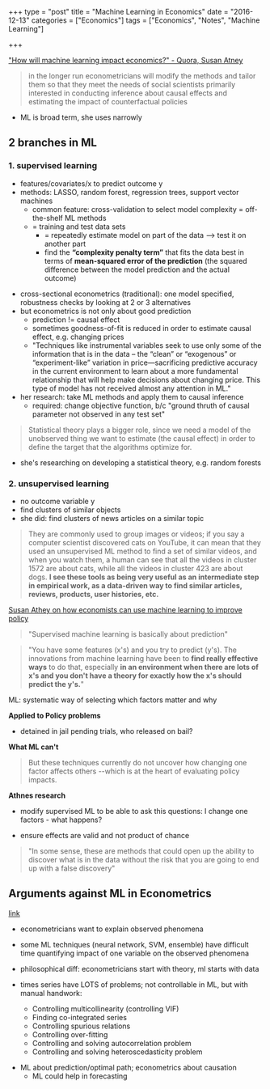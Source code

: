 +++
type    = "post"
title     = "Machine Learning in Economics"
date    = "2016-12-13"
categories  = ["Economics"]
tags    = ["Economics", "Notes", "Machine Learning"]

+++



["How will machine learning impact economics?" - Quora, Susan Atney](https://www.quora.com/How-will-machine-learning-impact-economics)

>in the longer run econometricians will modify the methods and tailor them so that they meet the needs of social scientists primarily interested in conducting inference about causal effects and estimating the impact of counterfactual policies 

- ML is broad term, she uses narrowly

## 2 branches in ML

### 1. supervised learning
- features/covariates/x to predict outcome y
- methods: LASSO, random forest, regression trees, support vector machines
  - common feature: cross-validation to select model complexity = off-the-shelf ML methods
  - = training and test data sets
    - = repeatedly estimate model on part of the data --> test it on another part
    - find the **“complexity penalty term”** that fits the data best in terms of **mean-squared error of the prediction** (the squared difference between the model prediction and the actual outcome)
* cross-sectional econometrics (traditional): one model specified, robustness checks by looking at 2 or 3 alternatives
* but econometrics is not only about good prediction
  * prediction != causal effect
  * sometimes goodness-of-fit is reduced in order to estimate causal effect, e.g. changing prices
  * "Techniques like instrumental variables seek to use only some of the information that is in the data – the “clean” or “exogenous” or “experiment-like” variation in price—sacrificing predictive accuracy in the current environment to learn about a more fundamental relationship that will help make decisions about changing price. This type of model has not received almost any attention in ML."
* her research: take ML methods and apply them  to causal inference
  * required: change objective function, b/c "ground thruth of causal parameter not observed in any test set"
  
> Statistical theory plays a bigger role, since we need a model of the unobserved thing we want to estimate (the causal effect) in order to define the target that the algorithms optimize for.

* she's researching on developing a statistical theory, e.g. random forests
  
### 2. unsupervised learning

* no outcome variable y
* find clusters of similar objects
* she did: find clusters of news articles on a similar topic

> They are commonly used to group images or videos; if you say a computer scientist discovered cats on YouTube, it can mean that they used an unsupervised ML method to find a set of similar videos, and when you watch them, a human can see that all the videos in cluster 1572 are about cats, while all the videos in cluster 423 are about dogs. **I see these tools as being very useful as an intermediate step in empirical work, as a data-driven way to find similar articles, reviews, products, user histories, etc.**



[Susan Athey on how economists can use machine learning to improve policy](https://siepr.stanford.edu/highlights/susan-athey-how-economists-can-use-machine-learning-improve-policy)



> "Supervised machine learning is basically about prediction"

> "You have some features (x's) and you try to predict (y's). The innovations from machine learning have been to **find really effective ways** to do that, especially **in an environment when there are lots of x's and you don't have a theory for exactly how the x's should predict the y's.**"

ML: systematic way of selecting which factors matter and why

**Applied to Policy problems**

* detained in jail pending trials, who released on bail? 

**What ML can't**

> But these techniques currently do not uncover how changing one factor affects others --which is at the heart of evaluating policy impacts. 

**Athnes research**

* modify supervised ML to be able to ask this questions: I change one factors - what happens? 

* ensure effects are valid and not product of chance

> "In some sense, these are methods that could open up the ability to discover what is in the data without the risk that you are going to end up with a false discovery"


## Arguments against ML in Econometrics

[link](https://www.quora.com/Why-is-econometrics-isolated-from-the-big-data-machine-learning-revolution)

- econometricians want to explain observed phenomena

- some ML techniques (neural network, SVM, ensemble) have difficult time quantifying impact of one variable on the observed phenomena
- philosophical diff: econometricians start with theory, ml starts with data
- times series have LOTS of problems; not controllable in ML, but with manual handwork:
  - Controlling multicollinearity (controlling VIF)
  - Finding co-integrated series
  - Controlling spurious relations
  - Controlling over-fitting
  - Controlling and solving autocorrelation problem
  - Controlling and solving heteroscedasticity problem

* ML about prediction/optimal path; econometrics about causation
  * ML could help in forecasting
